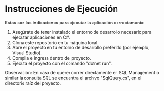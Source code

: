 ﻿# Instrucciones de Ejecución
Estas son las indicaciones para ejecutar la aplicación correctamente:

1. Asegúrate de tener instalado el entorno de desarrollo necesario para ejecutar aplicaciones en C#.
2. Clona este repositorio en tu máquina local.
3. Abre el proyecto en tu entorno de desarrollo preferido (por ejemplo, Visual Studio).
5. Compila e ingresa dentro del proyecto.
6. Ejecuta el proyecto con el comando "dotnet run".

Observación: En caso de querer correr directamente en SQL Management o similar la consulta SQL se encuentra el archivo "SqlQuery.cs",
en el directorio raíz del proyecto.
